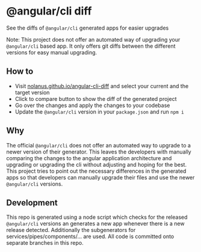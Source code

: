 # @angular/cli diff

See the diffs of `@angular/cli` generated apps for easier upgrades

Note: This project does not offer an automated way of upgrading your `@angular/cli` based app.
It only offers git diffs between the different versions for easy manual upgrading.

## How to

- Visit [nolanus.github.io/angular-cli-diff](http://nolanus.github.io/angular-cli-diff) and select your current and the target version
- Click to compare button to show the diff of the generated project
- Go over the changes and apply the changes to your codebase
- Update the `@angular/cli` version in your `package.json` and run `npm i`

## Why

The official `@angular/cli` does not offer an automated way to upgrade to a newer version of their generator. This
leaves the developers with manually comparing the changes to the angular application architecture and upgrading or
upgrading the cli without adjusting and hoping for the best.
This project tries to point out  the necessary differences in the generated apps so that developers can manually
upgrade their files and use the newer `@angular/cli` versions.

## Development

This repo is generated using a node script which checks for the released `@angular/cli` versions an generates
a new app whenever there is a new release detected. Additionally the subgenerators for services/pipes/components/...
are used. All code is committed onto separate branches in this repo.
